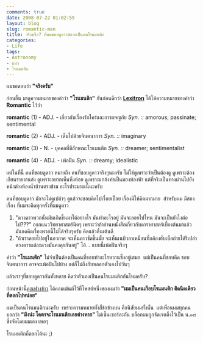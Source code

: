 ```yaml
---
comments: true
date: 2008-07-22 01:02:59
layout: blog
slug: romantic-man
title: จริงหรือ? ที่คนชอบดูดาวมักจะเป็นคนโรแมนติก
categories:
- Life
tags:
- Astronomy
- แมว
- โรแมนติก
---
```


ผมขอตอบว่า **"จริงครับ"**

ก่อนอื่น มาดูความหมายของคำว่า **"โรแมนติก"** กันก่อนดีกว่า [**Lexitron**](http://lexitron.nectec.or.th/) ได้ให้ความหมายของคำว่า **Romantic** ไว้ว่า

**romantic** (1) - ADJ. - เกี่ยวกับเรื่องรักใคร่และการผจญภัย
_Syn. ::_ amorous; passinate; sentimental

**romantic** (2) - ADJ. - เต็มไปด้วยจินตนาการ
_Syn. ::_ imaginary

**romantic** (3) - N. - บุคคลที่มีลักษณะโรแมนติก
_Syn. ::_ dreamer; sentimentalist

**romantic** (4) - ADJ. - เพ้อฝัน
_Syn. ::_ dreamy; idealistic

แต่ในที่นี้ คนที่ชอบดูดาว หมายถึง คนที่ชอบดูดาวจริงๆนะครับ ไม่ใช่ดูเพราะจำเป็นต้องดู ดูเพราะต้องเขียนรายงานส่ง ดูเพราะอยากเห็นหิ่งห้อย ดูเพราะแกล้งทำเป็นมองท้องฟ้า แต่ที่จริงเป็นทางผ่านไปยังหน้าต่างห้องน้ำบ้านตรงข้าม อะไรประมาณนี้นะครับ

คนที่ชอบดูดาว มักจะไม่ดูเปล่าๆ ดูแล้วจะชอบคิดไปเรื่อยเปื่อย เรื่องมีให้คิดมากมาย  สำหรับผม มีสองเรื่อง ที่ผมจะคิดทุกครั้งที่ผมดูดาว

1. "ดวงดาวพวกนั้นมันเกิดขึ้นมาได้อย่างไร มันทำอะไรอยู่ มันจะลอยไปไหน มันจะเป็นยังไงต่อไป???" ออกแนววิทยาศาสตร์นิดๆ เพราะว่าถ้าอ่านหนังสือเกี่ยวกับดาราศาสตร์เบื้องต้นมาแล้ว มันอดคิดเรื่องพวกนี้ไม่ได้จริงๆครับ คิดแล้วตื่นเต้นดี	
2. "ถ้าเราลอยไปอยู่ในอวกาศ จะเห็นดาวชัดขึ้นมั้ย จะเห็นเนบิวลาเหมือนที่กล้องฮับเบิ้ลถ่ายได้รึเปล่า ดวงดาวแต่ละดวงมันคงคุยกันอยู่" โอ้... แบบนี้เพ้อฝันจริงๆ

คำว่า **"โรแมนติก"** ไม่จำเป็นต้องเป็นคนที่ชอบทำอะไรหวานซึ้งอยู่เสมอ  แต่เป็นคนที่ชอบคิด ชอบจินตนาการ อาจจะเพ้อฝันไปบ้าง แต่ก็ไม่ถึงกับหลอกตัวเองไปวันๆ

แล้วเราๆที่ชอบดูดาวกันทั้งหลาย คิดว่าตัวเองเป็นคนโรแมนติกกันไหมครับ?

ก่อนหน้านี้[คุณฟางข้าว](http://wishingstar.exteen.com/) ได้คอมเม้นต์ไว้ที่โพสต์หนึ่งของผมว่า **"ผมเป็นคนเกือบโรแมนติก ติดนิดเดียวที่ตลกไปหน่อย"**

ผมเป็นคนโรแมนติกนะครับ  เพราะความหมายทั้งสี่ข้อข้างบน คือนิสัยผมทั้งนั้น  แต่เพื่อนผมทุกคนบอกว่า **"มึงน่ะ โคตรจะโรแมนติกเลยต่างหาก"** ไม่เซ็นเซอร์ละกัน บล็อกผมถูกจัดเรตติ้งไว้เป็น น.๑๘  ซึ่งจัดโดยผมเอง เหอๆ

โรแมนติกก็ตลกได้นะ
;)